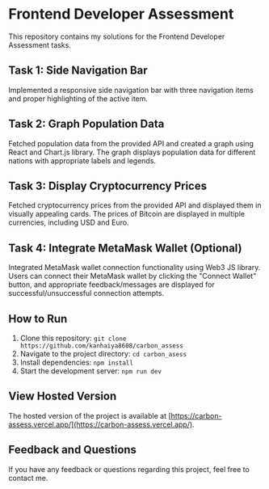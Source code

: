 # Frontend Developer Assessment

This repository contains my solutions for the Frontend Developer Assessment tasks.

## Task 1: Side Navigation Bar

Implemented a responsive side navigation bar with three navigation items and proper highlighting of the active item.

## Task 2: Graph Population Data

Fetched population data from the provided API and created a graph using React and Chart.js library. The graph displays population data for different nations with appropriate labels and legends.

## Task 3: Display Cryptocurrency Prices

Fetched cryptocurrency prices from the provided API and displayed them in visually appealing cards. The prices of Bitcoin are displayed in multiple currencies, including USD and Euro.

## Task 4: Integrate MetaMask Wallet (Optional)

Integrated MetaMask wallet connection functionality using Web3 JS library. Users can connect their MetaMask wallet by clicking the "Connect Wallet" button, and appropriate feedback/messages are displayed for successful/unsuccessful connection attempts.

## How to Run

1. Clone this repository: `git clone https://github.com/kanhaiya8608/carbon_assess`
2. Navigate to the project directory: `cd carbon_asess`
3. Install dependencies: `npm install`
4. Start the development server: `npm run dev`

## View Hosted Version

The hosted version of the project is available at [https://carbon-assess.vercel.app/](https://carbon-assess.vercel.app/).

## Feedback and Questions

If you have any feedback or questions regarding this project, feel free to contact me.

